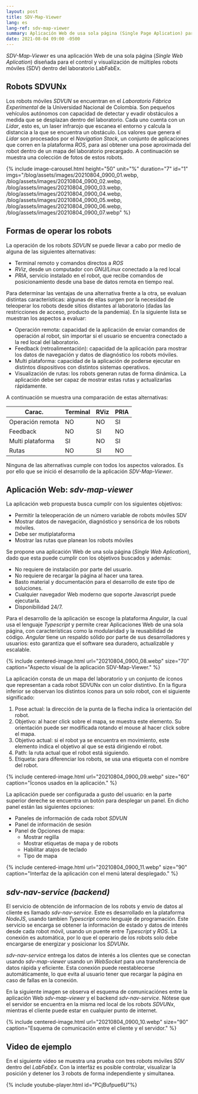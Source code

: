 ```yaml
---
layout: post
title: SDV-Map-Viewer
lang: es
lang-ref: sdv-map-viewer
summary: Aplicación Web de usa sola página (Single Page Aplication) para el control y visualización de múltiples robots móviles en modo remoto.
date: 2021-08-04 09:00 -0500
---
```


*SDV-Map-Viewer* es una aplicación Web de una sola página (*Single Web Aplication*) diseñada para el control y visualización de múltiples robots móviles (SDV) dentro del laboratorio LabFabEx.

## Robots SDVUNx
Los robots móviles *SDVUN* se encuentran en el *Laboratorio Fábrica Experimental* de la Universidad Nacional de Colombia. Son pequeños vehículos autónomos con capacidad de detectar y evadir obstáculos a medida que se desplazan dentro del laboratorio. Cada uno cuenta con un *Lidar*, esto es, un laser infrarojo que escanea el entorno y calcula la distancia a la que se encuentra un obstáculo. Los valores que genera el *Lidar* son procesados por el *Navigation Stack*, un conjunto de aplicaciones que corren en la plataforma *ROS*, para así obtener una pose aproximada del robot dentro de un mapa del laboratorio precargado. A continuación se muestra una colección de fotos de estos robots.

{% 
include image-carousel.html 
height="50" 
unit="%" 
duration="7"
id="1"
imgs="/blog/assets/images/20210804_0900_01.webp, /blog/assets/images/20210804_0900_02.webp, /blog/assets/images/20210804_0900_03.webp, /blog/assets/images/20210804_0900_04.webp, /blog/assets/images/20210804_0900_05.webp, /blog/assets/images/20210804_0900_06.webp, /blog/assets/images/20210804_0900_07.webp"
%}

## Formas de operar los robots
La operación de los robots *SDVUN* se puede llevar a cabo por medio de alguna de las siguientes alternativas:
- Terminal remoto y comandos directos a *ROS*
- *RViz*, desde un computador con *GNU/Linux* conectado a la red local
- *PRIA*, servicio instalado en el robot, que recibe comandos de posicionamiento desde una base de datos remota en tiempo real.

Para determinar las ventajas de una alternativa frente a la otra, se evaluan distintas características: algunas de ellas surgen por la necesidad de teleoperar los robots desde sitios distantes al laboratorio (dadas las restricciones de acceso, producto de la pandemia). En la siguiente lista se muestran los aspectos a evaluar:

- Operación remota: capacidad de la aplicación de enviar comandos de operación al robot, sin importar si el usuario se encuentra conectado a la red local del laboratorio.
- Feedback (retroalimentación): capacidad de la aplicación para mostrar los datos de navegación y datos de diagnóstico los robots móviles.
- Multi plataforma: capacidad de la aplicación de poderse ejecutar en distintos dispositivos con distintos sistemas operativos.
- Visualización de rutas: los robots generan rutas de forma dinámica. La aplicación debe ser capaz de mostrar estas rutas y actualizarlas rápidamente.

A continuación se muestra una comparación de estas alternativas:

| Carac.           | Terminal | RViz | PRIA |
|------------------|----------|------|------|
| Operación remota | NO       | NO   | SI   |
| Feedback         | NO       | SI   | NO   |
| Multi plataforma | SI       | NO   | SI   |
| Rutas            | NO       | SI   | NO   |

Ninguna de las alternativas cumple con todos los aspectos valorados. Es por ello que se inició el desarrollo de la aplicación *SDV-Map-Viewer*.

## Aplicación Web: *sdv-map-viewer*
La aplicación web propuesta busca cumplir con los siguientes objetivos:
- Permitir la teleoperación de un número variable de robots móviles SDV
- Mostrar datos de navegación, diagnóstico y sensórica de los robots móviles.
- Debe ser mutiplataforma
- Mostrar las rutas que planean los robots móviles

Se propone una aplicación Web de una sola página (*Single Web Aplication*), dado que esta puede cumplir con los objetivos buscados y además:
- No requiere de instalación por parte del usuario.
- No requiere de recargar la página al hacer una tarea.
- Basto material y documentación para el desarrollo de este tipo de soluciones.
- Cualquier navegador Web moderno que soporte Javascript puede ejecutarla.
- Disponibilidad 24/7.

Para el desarrollo de la aplicación se escoge la plataforma *Angular*, la cual usa el lenguaje *Typescript* y permite crear Aplicaciones Web de una sola página, con características como la modularidad y la reusabilidad de código. *Angular* tiene un respaldo sólido por parte de sus desarrolladores y usuarios: esto garantiza que el software sea duradero, actualizable y escalable.

{% include 
centered-image.html 
url="20210804_0900_08.webp" 
size="70" 
caption="Aspecto visual de la aplicación SDV-Map-Viewer." 
%}

La aplicación consta de un mapa del laboratorio y un conjunto de íconos que representan a cada robot SDVUNx con un color distintivo. En la figura inferior se observan los distintos íconos para un solo robot, con el siguiente significado:
1. Pose actual: la dirección de la punta de la flecha indica la orientación del robot.
2. Objetivo: al hacer click sobre el mapa, se muestra este elemento. Su orientación puede ser modificada rotando el mouse al hacer click sobre el mapa.
3. Objetivo actual: si el robot ya se encuentra en movimiento, este elemento indica el objetivo al que se está dirigiendo el robot.
4. Path: la ruta actual que el robot está siguiendo.
5. Etiqueta: para diferenciar los robots, se usa una etiqueta con el nombre del robot. 

{% include 
centered-image.html 
url="20210804_0900_09.webp" 
size="60" 
caption="Íconos usados en la aplicación." 
%}

La aplicación puede ser configurada a gusto del usuario: en la parte superior dereche se encuentra un botón para desplegar un panel. En dicho panel están las siguientes opciones:
- Paneles de información de cada robot *SDVUN*
- Panel de información de sesión
- Panel de Opciones de mapa:
    - Mostrar regilla
    - Mostrar etiquetas de mapa y de robots
    - Habilitar atajos de teclado
    - Tipo de mapa

{% include 
centered-image.html 
url="20210804_0900_11.webp" 
size="90" 
caption="Interfaz de la aplicación con el menú lateral desplegado." 
%}


## *sdv-nav-service (backend)*
El servicio de obtención de informacíon de los robots y envío de datos al cliente es llamado *sdv-nav-service*. Este es desarrollado en la plataforma *NodeJS*, usando tambien *Typescript* como lenguaje de programación. Este servicio se encarga se obtener la información de estado y datos de interés desde cada robot móvil, usando un puente entre *Typescript* y *ROS*. La conexión es automática, por lo que el operario de los robots solo debe encargarse de energizar y posicionar los *SDVUNx*.

*sdv-nav-service* entrega los datos de interés a los clientes que se conectan usando *sdv-map-viewer* usando un *WebSocket* para una transferencia de datos rápida y eficiente. Esta conexión puede reestablecerse automáticamente, lo que evita al usuario tener que recargar la página en caso de fallas en la conexión.

En la siguiente imagen se observa el esquema de comunicaciónes entre la aplicación Web *sdv-map-viewer* y el backend *sdv-nav-service*. Nótese que el servidor se encuentra en la misma red local de los robots *SDVUNx*, mientras el cliente puede estar en cualquier punto de internet.

{% include 
centered-image.html 
url="20210804_0900_10.webp" 
size="90" 
caption="Esquema de comunicación entre el cliente y el servidor." 
%}

## Video de ejemplo
En el siguiente video se muestra una prueba con tres robots móviles *SDV* dentro del *LabFabEx*. Con la interfáz es posible controlar, visualizar la posición y detener los 3 robots de forma independiente y simultanea.

{% include youtube-player.html id="PCjBufpue6U"%}
